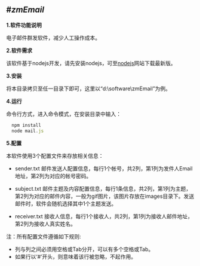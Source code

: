 #*zmEmail*
--------------
**1.软件功能说明**

电子邮件群发软件，减少人工操作成本。

**2.软件需求**

该软件基于nodejs开发，请先安装nodejs，可至[nodejs](http://nodejs.org/)网站下载最新版。

**3.安装**

将本目录拷贝至任一目录下即可，这里以“d:\software\zmEmail”为例。

**4.运行**

命令行方式，进入命令模式，在安装目录中输入：

```javascript
  npm install
  node mail.js
```

**5.配置**

本软件使用3个配置文件来存放相关信息：

- sender.txt 邮件发送人配置信息，每行1个帐号，共2列，第1列为发件人Email地址，第2列为对应的帐号密码。

- subject.txt 邮件主题及内容配置信息，每行1条信息，共2列，第1列为主题，第2列为对应的邮件内容，一般为gif图片，该图片存放在images目录下。发送邮件时，软件会随机选择其中1个主题发送。

- receiver.txt 接收人信息，每行1个接收人，共2列，第1列为接收人邮件地址，第2列为接收人真实姓名。

注：所有配置文件遵循如下规则:

- 列与列之间必须用空格或Tab分开，可以有多个空格或Tab。
- 如果行以‘#’开头，则意味着该行被忽略，不起作用。
